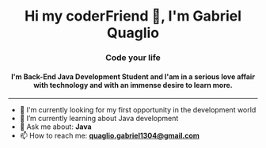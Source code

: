 <h1 align="center">Hi my coderFriend 👋, I'm Gabriel Quaglio</h1>
<h3 align="center">Code your life</h3>

<h4 align="center">
  I'm Back-End Java Development Student and I'am in a serious love affair with technology and with an immense desire to learn more.
</h4

<br>
<hr>


- 🔭 I'm currently looking for my first opportunity in the development world
- 🌱 I’m currently learning about Java development
- 💬 Ask me about: **Java**
- 📫 How to reach me: **quaglio.gabriel1304@gmail.com**

